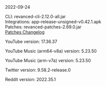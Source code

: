 2022-09-24
  
CLI: revanced-cli-2.12.0-all.jar  
Integrations: app-release-unsigned-v0.42.1.apk  
Patches: revanced-patches-2.69.0.jar  
[Patches Changelog](https://github.com/revanced/revanced-patches/releases/tag/v2.69.0)  

YouTube version: 17.36.37  

YouTube Music (arm64-v8a) version: 5.23.50  

YouTube Music (arm-v7a) version: 5.23.50  

Twitter version: 9.58.2-release.0  

Reddit version: 2022.35.1  

